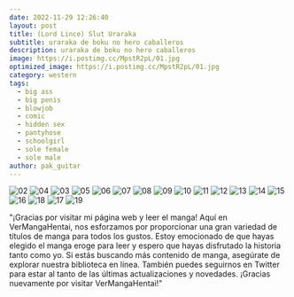```yaml
---
date: 2022-11-29 12:26:40
layout: post
title: (Lord Lince) Slut Uraraka
subtitle: uraraka de boku no hero caballeros
description: uraraka de boku no hero caballeros
image: https://i.postimg.cc/MpstR2pL/01.jpg
optimized_image: https://i.postimg.cc/MpstR2pL/01.jpg
category: western
tags:
  - big ass
  - big penis
  - blowjob
  - comic
  - hidden sex
  - pantyhose
  - schoolgirl
  - sole female
  - sole male
author: pak_guitar
---
```


<img src="https://i.ibb.co/KLBRLhq/02.jpg" alt="02" border="0">
<img src="https://i.ibb.co/BjH8fHf/04.jpg" alt="04" border="0">
<img src="https://i.ibb.co/WsNhpVq/03.jpg" alt="03" border="0">
<img src="https://i.ibb.co/8sLBNH4/05.jpg" alt="05" border="0">
<img src="https://i.ibb.co/TrQ5Bmx/06.jpg" alt="06" border="0">
<img src="https://i.ibb.co/rGCqLLt/07.jpg" alt="07" border="0">
<img src="https://i.ibb.co/PCDpz5d/08.jpg" alt="08" border="0">
<img src="https://i.ibb.co/DRtDMmG/09.jpg" alt="09" border="0">
<img src="https://i.ibb.co/VN6mrbF/10.jpg" alt="10" border="0">
<img src="https://i.ibb.co/BLP4XHY/11.jpg" alt="11" border="0">
<img src="https://i.ibb.co/HPCt8mV/12.jpg" alt="12" border="0">
<img src="https://i.ibb.co/mhPXmBq/13.jpg" alt="13" border="0">
<img src="https://i.ibb.co/Rjy2xdk/14.jpg" alt="14" border="0">
<img src="https://i.ibb.co/tcsFG8Y/15.jpg" alt="15" border="0">
<img src="https://i.ibb.co/g6TH5rk/16.jpg" alt="16" border="0">
<img src="https://i.ibb.co/mJ5XZMv/18.jpg" alt="18" border="0">
<img src="https://i.ibb.co/TcTWRtk/17.jpg" alt="17" border="0">
<img src="https://i.ibb.co/YdHrZV9/19.jpg" alt="19" border="0">


"¡Gracias por visitar mi página web y leer el manga! Aquí en VerMangaHentai, nos esforzamos por proporcionar una gran variedad de títulos de manga para todos los gustos. Estoy emocionado de que hayas elegido el manga eroge para leer y espero que hayas disfrutado la historia tanto como yo. Si estás buscando más contenido de manga, asegúrate de explorar nuestra biblioteca en línea. También puedes seguirnos en Twitter para estar al tanto de las últimas actualizaciones y novedades. ¡Gracias nuevamente por visitar VerMangaHentai!"
















